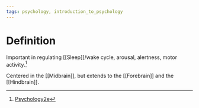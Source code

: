 ```yaml
---
tags: psychology, introduction_to_psychology
---
```


# Definition

Important in regulating [[Sleep]]/wake cycle, arousal, alertness, motor activity.[^1]

Centered in the [[Midbrain]], but extends to the [[Forebrain]] and the [[Hindbrain]].

[^1]: [Psychology2e](zotero://open-pdf/library/items/SSTBV7L5?page=105)